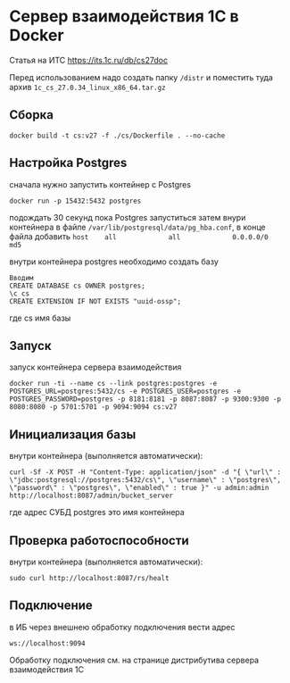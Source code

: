 # Сервер взаимодействия 1C в Docker

Статья на ИТС https://its.1c.ru/db/cs27doc

Перед использованием надо создать папку `/distr` и поместить туда архив `1c_cs_27.0.34_linux_x86_64.tar.gz`

## Сборка

`docker build -t cs:v27 -f ./cs/Dockerfile . --no-cache`

## Настройка Postgres

сначала нужно запустить контейнер с Postgres

`docker run -p 15432:5432 postgres`

подождать 30 секунд пока Postgres запуститься
затем внури контейнера в файле `/var/lib/postgresql/data/pg_hba.conf`, в конце файла добавить `host    all             all             0.0.0.0/0               md5`

внутри контейнера postgres необходимо создать базу

```
Вводим
CREATE DATABASE cs OWNER postgres;
\c cs
CREATE EXTENSION IF NOT EXISTS "uuid-ossp";
```

где cs имя базы

## Запуск

запуск контейнера сервера взаимодействия

`docker run -ti --name cs --link postgres:postgres -e POSTGRES_URL=postgres:5432/cs -e POSTGRES_USER=postgres -e POSTGRES_PASSWORD=postgres -p 8181:8181 -p 8087:8087 -p 9300:9300 -p 8080:8080 -p 5701:5701 -p 9094:9094 cs:v27`

## Инициализация базы

внутри контейнера (выполняется автоматически):

`curl -Sf -X POST -H "Content-Type: application/json" -d "{ \"url\" : \"jdbc:postgresql://postgres:5432/cs\", \"username\" : \"postgres\", \"password\" : \"postgres\", \"enabled\" : true }" -u admin:admin http://localhost:8087/admin/bucket_server`

где адрес СУБД postgres это имя контейнера

## Проверка работоспособности

внутри контейнера (выполняется автоматически): 

`sudo curl http://localhost:8087/rs/healt`

## Подключение

в ИБ через внешнею обработку подключения вести адрес

`ws://localhost:9094`

Обработку подключения см. на странице дистрибутива сервера взаимодействия 1С
